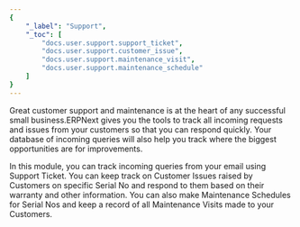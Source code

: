 ```yaml
---
{
	"_label": "Support",
	"_toc": [
		"docs.user.support.support_ticket",
		"docs.user.support.customer_issue",
		"docs.user.support.maintenance_visit",
		"docs.user.support.maintenance_schedule"
	]
}
---
```

Great customer support and maintenance is at the heart of any successful small business.ERPNext gives you the tools to track all incoming requests and issues from your customers so that you can respond quickly. Your database of incoming queries will also help you track where the biggest opportunities are for improvements.

In this module, you can track incoming queries from your email using Support Ticket. You can keep track on Customer Issues raised by Customers on specific Serial No and respond to them based on their warranty and other information. You can also make Maintenance Schedules for Serial Nos and keep a record of all Maintenance Visits made to your Customers.
